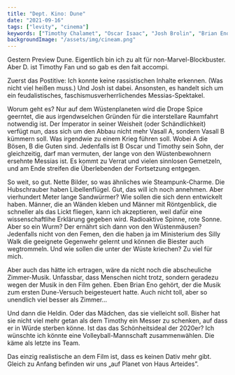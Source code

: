 ```yaml
---
title: "Dept. Kino: Dune"
date: "2021-09-16"
tags: ["levity", "cinema"]
keywords: ["Timothy Chalamet", "Oscar Isaac", "Josh Brolin", "Brian Eno", "Zendaya"]
backgroundImage: "/assets/img/cineam.png"
---
```


Gestern Preview Dune. Eigentlich bin ich zu alt für non-Marvel-Blockbuster. Aber D. ist Timothy Fan und so gab es den fait accompi.

Zuerst das Postitive: Ich konnte keine rassistischen Inhalte erkennen. (Was nicht viel heißen muss.) Und Josh ist dabei. Ansonsten, es handelt sich um ein feudalistisches, faschismusverherrlichendes Messias-Spektakel.

Worum geht es? Nur auf dem Wüstenplaneten wird die Drope Spice geerntet, die aus irgendwselchen Gründen für die interstellare Raumfahrt notwendig ist. Der Imperator in seiner Weisheit (oder Schändlichkeit) verfügt nun, dass sich um den Abbau nicht mehr Vasall A, sondern Vasall B kümmern soll. Was irgendwie zu einem Krieg führen soll. Wobei A die Bösen, B die Guten sind. Jedenfalls ist B Oscar und Timothy sein Sohn, der gleichzeitig, darf man vermuten, der lange von den Wüstenbewohnern ersehnte Messias ist. Es kommt zu Verrat und vielen sinnlosen Gemetzeln, und am Ende streifen die Überlebenden der Fortsetzung entgegen.

So weit, so gut. Nette Bilder, so was ähnliches wie Steampunk-Charme. Die Hubschrauber haben Libellenflügel. Gut, das will ich noch annehmen. Aber vierhundert Meter lange Sandwürmer? Wie sollen die sich denn entwickelt haben. Männer, die an Wänden kleben und Männer mit Röntgenblick, die schneller als das Lickt fliegen, kann ich akzeptieren, weil dafür eine wissenschaftlihe Erklärung gegeben wird. Radioaktive Spinne, rote Sonne. Aber so ein Wurm? Der ernährt sich dann von den Wüstenmäusen? Jedenfalls nicht von den Femen, den die haben ja im Ministerium des Silly Walk die geeignete Gegenwehr gelernt und können die Biester auch wegtrommeln. Und wie sollen die unter der Wüste kriechen? Zu viel für mich. 

Aber auch das hätte ich ertragen, wäre da nicht noch die abscheuliche Zimmer-Musik. Unfassbar, dass Menschen nicht trotz, sondern geradezu wegen der Musik in den Film gehen. Eben Brian Eno gehört, der die Musik zum ersten Dune-Versuch beigesteuert hatte. Auch nicht toll, aber so unendlich viel besser als Zimmer...

Und dann die Heldin. Oder das Mädchen, das sie vielleicht soll. Bisher hat sie nicht viel mehr getan als dem Timothy ein Messer zu schenken, auf dass er in Würde sterben könne. Ist das das Schönheitsideal der 2020er? Ich wünschte ich könnte eine Volleyball-Mannschaft zusammenwählen. Die käme als letzte ins Team.

Das einzig realistische an dem Film ist, dass es keinen Dativ mehr gibt. Gleich zu Anfang befinden wir uns „auf Planet von Haus Arteides”.